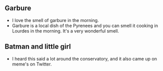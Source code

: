 ## Garbure

- I love the smell of garbure in the morning.
- Garbure is a local dish of the Pyrenees and you can smell it cooking in Lourdes in the morning. It's a very wonderful smell.

## Batman and little girl

- I heard this said a lot around the conservatory, and it also came up on meme's on Twitter.